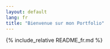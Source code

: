 ```yaml
---
layout: default
lang: fr
title: "Bienvenue sur mon Portfolio"
---
```


{% include_relative README_fr.md %}




